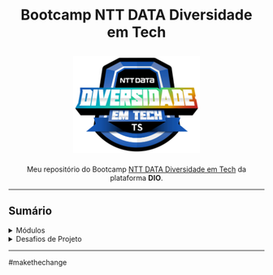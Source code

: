 <h1 align="center">
  Bootcamp NTT DATA Diversidade em Tech
</h1>

<h2 align="center">
  <img src="./Fundamentos CSS/1 - Formas de Declaração CSS/assets/ntt-data.webp" width="250px">
</h2>

<p align="center">Meu repositório do Bootcamp <a href="https://web.dio.me/track/38a27e68-67ae-444d-9110-1056e605237d" target="_blank">NTT DATA Diversidade em Tech</a> da plataforma <strong>DIO</strong>.</p>

---------------
<h2>Sumário</h2>
<details>
  <summary>Módulos</summary>
<hr>
<p> Completo: ✅
Incompleto: ❌</p>
<hr>

- Prepare-se Para a Jornada (Onboarding) ✅ 14/10/2022
- Páginas Web com HTML e CSS ✅ 23/10/2022
- Primeiras Páginas Interativas com JavaScript ✅ 01/11/2022    
- Dominando Algoritmos Básicos com Desafios de Código JavaScript ✅ 02/11/2022  
- Começando no Framework Angular ❌  
- Dominando Algoritmos Intermediários com Desafios de Código JavaScript ❌  
- Princípios de Cloud Computing com AWS ❌ 


</details>

<details>
   <summary>Desafios de Projeto</summary>
   
- [Link do Diretório](https://github.com/yomarcoslinss/bootcamp-ntt-data-diversidade-em-tech/tree/main/Desafios%20de%20Projeto)  

- [Módulo 01 - Primeiros passos com HTML](https://yomarcoslinss.github.io/bootcamp-ntt-data-diversidade-em-tech/Desafios%20de%20Projeto/trilha-html-modulo-1/index.html)  

- [Módulo 02 - Conceitos Básicos do HTML](https://yomarcoslinss.github.io/bootcamp-ntt-data-diversidade-em-tech/Desafios%20de%20Projeto/trilha-html-modulo-2/index.html)  

- [Trilha de CSS - Desafio 01: Landing Page com HTML e CSS](https://yomarcoslinss.github.io/bootcamp-ntt-data-diversidade-em-tech/Desafios%20de%20Projeto/trilha-css-desafio-01/index.html)  

- [Trilha JS Developer - Pokedex](https://yomarcoslinss.github.io/bootcamp-ntt-data-diversidade-em-tech/Desafios%20de%20Projeto/js-developer-pokedex/index.html)  

- [Framework Angular - Criando um Blog com Angular](https://github.com/yomarcoslinss/bootcamp-ntt-data-diversidade-em-tech/tree/main/Desafios%20de%20Projeto/angular-blog)  

</details>  


---------------
  

#makethechange
